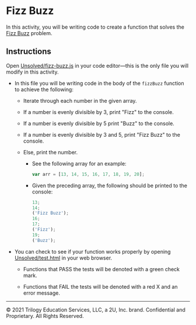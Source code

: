 # Fizz Buzz

In this activity, you will be writing code to create a function that solves the [Fizz Buzz](https://en.wikipedia.org/wiki/Fizz_buzz) problem.

## Instructions

Open [Unsolved/fizz-buzz.js](Unsolved/fizz-buzz.js) in your code editor&mdash;this is the only file you will modify in this activity.

- In this file you will be writing code in the body of the `fizzBuzz` function to achieve the following:

  - Iterate through each number in the given array.

  - If a number is evenly divisible by 3, print "Fizz" to the console.

  - If a number is evenly divisible by 5 print "Buzz" to the console.

  - If a number is evenly divisible by 3 and 5, print "Fizz Buzz" to the console.

  - Else, print the number.

    - See the following array for an example:

      ```js
      var arr = [13, 14, 15, 16, 17, 18, 19, 20];
      ```

    - Given the preceding array, the following should be printed to the console:

      ```js
      13;
      14;
      ('Fizz Buzz');
      16;
      17;
      ('Fizz');
      19;
      ('Buzz');
      ```

- You can check to see if your function works properly by opening [Unsolved/test.html](Unsolved/test.html) in your web browser.

  - Functions that PASS the tests will be denoted with a green check mark.

  - Functions that FAIL the tests will be denoted with a red X and an error message.

---

© 2021 Trilogy Education Services, LLC, a 2U, Inc. brand. Confidential and Proprietary. All Rights Reserved.
